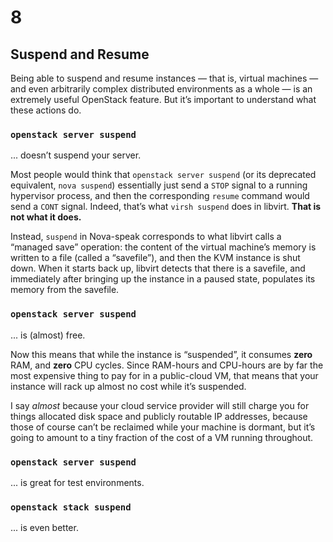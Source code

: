 # 8

## Suspend and Resume

<!-- Note -->
Being able to suspend and resume instances — that is, virtual machines
— and even arbitrarily complex distributed environments as a whole —
is an extremely useful OpenStack feature. But it’s important to
understand what these actions do.


### `openstack server suspend`
... doesn’t suspend your server.

<!-- Note --> 
Most people would think that `openstack server suspend` (or its
deprecated equivalent, `nova suspend`) essentially just send a `STOP`
signal to a running hypervisor process, and then the corresponding
`resume` command would send a `CONT` signal. Indeed, that’s what
`virsh suspend` does in libvirt. **That is not what it does.**

Instead, `suspend` in Nova-speak corresponds to what libvirt calls a
“managed save” operation: the content of the virtual machine’s memory
is written to a file (called a “savefile”), and then the KVM instance
is shut down. When it starts back up, libvirt detects that there is a
savefile, and immediately after bringing up the instance in a paused
state, populates its memory from the savefile.


### `openstack server suspend`
... is (almost) free.

<!-- Note -->
Now this means that while the instance is “suspended”, it consumes
**zero** RAM, and **zero** CPU cycles. Since RAM-hours and CPU-hours
are by far the most expensive thing to pay for in a public-cloud VM,
that means that your instance will rack up almost no cost while it’s
suspended.

I say *almost* because your cloud service provider will still charge
you for things allocated disk space and publicly routable IP
addresses, because those of course can’t be reclaimed while your
machine is dormant, but it’s going to amount to a tiny fraction of the
cost of a VM running throughout.


### `openstack server suspend`
... is great for test environments.


### `openstack stack suspend`
... is even better.
